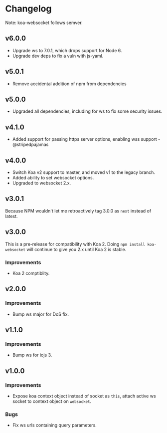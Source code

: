 # Changelog

Note: koa-websocket follows semver.

## v6.0.0

* Upgrade ws to 7.0.1, which drops support for Node 6.
* Upgrade dev deps to fix a vuln with js-yaml.

## v5.0.1

* Remove accidental addition of npm from dependencies

## v5.0.0

* Upgraded all dependencies, including for ws to fix some security issues.

## v4.1.0

* Added support for passing https server options, enabling wss support - @stripedpajamas

## v4.0.0

* Switch Koa v2 support to master, and moved v1 to the legacy branch.
* Added ability to set websocket options.
* Upgraded to websocket 2.x.

## v3.0.1

Because NPM wouldn't let me retroactively tag 3.0.0 as `next` instead of latest.

## v3.0.0

This is a pre-release for compatibility with Koa 2. Doing `npm install koa-websocket` will continue to give you 2.x until Koa 2 is stable.

### Improvements

* Koa 2 comptiblity.

## v2.0.0

### Improvements

* Bump ws major for DoS fix.

## v1.1.0

### Improvements

* Bump ws for iojs 3.

## v1.0.0

### Improvements

* Expose koa context object instead of socket as `this`, attach active ws socket to context object on `websocket`.

### Bugs

* Fix ws urls containing query parameters.
